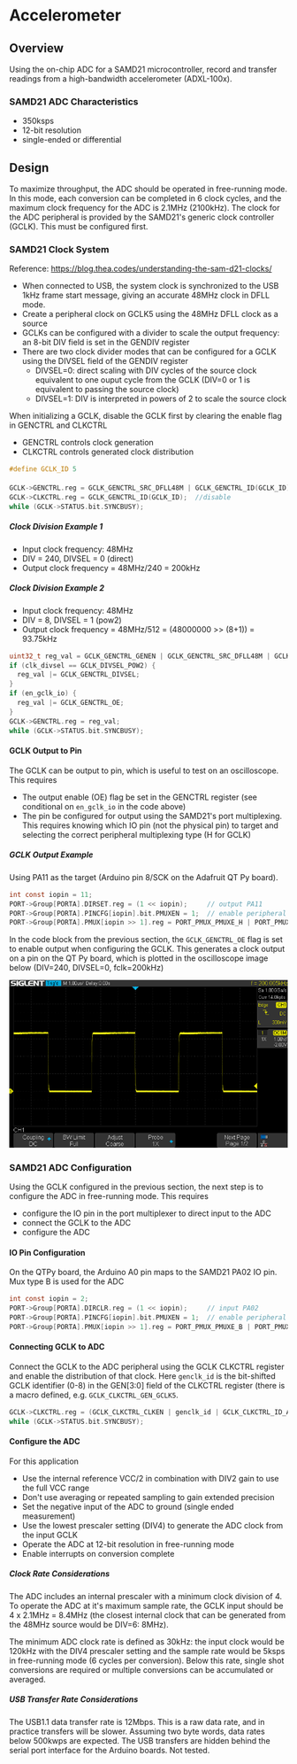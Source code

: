 # Accelerometer

## Overview

Using the on-chip ADC for a SAMD21 microcontroller, record and transfer readings from a high-bandwidth accelerometer (ADXL-100x).

### SAMD21 ADC Characteristics

* 350ksps
* 12-bit resolution
* single-ended or differential

## Design

To maximize throughput, the ADC should be operated in free-running mode. In this mode, each conversion can be completed in 6 clock cycles, and the maximum clock frequency for the ADC is 2.1MHz (2100kHz). The clock for the ADC peripheral is provided by the SAMD21's generic clock controller (GCLK). This must be configured first.

### SAMD21 Clock System

Reference: https://blog.thea.codes/understanding-the-sam-d21-clocks/

* When connected to USB, the system clock is synchronized to the USB 1kHz frame start message, giving an accurate 48MHz clock in DFLL mode.
* Create a peripheral clock on GCLK5 using the 48MHz DFLL clock as a source
* GCLKs can be configured with a divider to scale the output frequency: an 8-bit DIV field is set in the GENDIV register
* There are two clock divider modes that can be configured for a GCLK using the DIVSEL field of the GENDIV register
  * DIVSEL=0: direct scaling with DIV cycles of the source clock equivalent to one ouput cycle from the GCLK (DIV=0 or 1 is equivalent to passing the source clock)
  * DIVSEL=1: DIV is interpreted in powers of 2 to scale the source clock

When initializing a GCLK, disable the GCLK first by clearing the enable flag in GENCTRL and CLKCTRL 

* GENCTRL controls clock generation
* CLKCTRL controls generated clock distribution

```c
#define GCLK_ID 5

GCLK->GENCTRL.reg = GCLK_GENCTRL_SRC_DFLL48M | GCLK_GENCTRL_ID(GCLK_ID);  // disable
GCLK->CLKCTRL.reg = GCLK_GENCTRL_ID(GCLK_ID);  //disable
while (GCLK->STATUS.bit.SYNCBUSY);
```

##### Clock Division Example 1

* Input clock frequency: 48MHz
* DIV = 240, DIVSEL = 0 (direct)
* Output clock frequency = 48MHz/240 = 200kHz

##### Clock Division Example 2

* Input clock frequency: 48MHz
* DIV = 8, DIVSEL = 1 (pow2)
* Output clock frequency = 48MHz/512 = (48000000 >> (8+1)) = 93.75kHz

```c
uint32_t reg_val = GCLK_GENCTRL_GENEN | GCLK_GENCTRL_SRC_DFLL48M | GCLK_GENCTRL_ID(GCLK_ID);
if (clk_divsel == GCLK_DIVSEL_POW2) {
  reg_val |= GCLK_GENCTRL_DIVSEL;
}
if (en_gclk_io) {
  reg_val |= GCLK_GENCTRL_OE;
} 
GCLK->GENCTRL.reg = reg_val;    
while (GCLK->STATUS.bit.SYNCBUSY);  
```

#### GCLK Output to Pin

The GCLK can be output to pin, which is useful to test on an oscilloscope. This requires

* The output enable (OE) flag be set in the GENCTRL register (see conditional on  `en_gclk_io`  in the code above)
* The pin be configured for output using the SAMD21's port multiplexing. This requires knowing which IO pin (not the physical pin) to target and selecting the correct peripheral multiplexing type (H for GCLK)

 ##### GCLK Output Example

Using PA11 as the target (Arduino pin 8/SCK on the Adafruit QT Py board).

```c
int const iopin = 11;
PORT->Group[PORTA].DIRSET.reg = (1 << iopin);     // output PA11
PORT->Group[PORTA].PINCFG[iopin].bit.PMUXEN = 1;  // enable peripheral mux 
PORT->Group[PORTA].PMUX[iopin >> 1].reg = PORT_PMUX_PMUXE_H | PORT_PMUX_PMUXO_H;  // type H
```

In the code block from the previous section, the `GCLK_GENCTRL_OE` flag is set to enable output when configuring the GCLK. This generates a clock output on a pin on the QT Py board, which is plotted in the oscilloscope image below (DIV=240, DIVSEL=0, fclk=200kHz)

![Oscilloscope](./images/SDS00001.png)

### SAMD21 ADC Configuration

Using the GCLK configured in the previous section, the next step is to configure the ADC in free-running mode. This requires

* configure the IO pin in the port multiplexer to direct input to the ADC
* connect the GCLK to the ADC
* configure the ADC

#### IO Pin Configuration

On the QTPy board, the Arduino A0 pin maps to the SAMD21 PA02 IO pin. Mux type B is used for the ADC

```C
int const iopin = 2;
PORT->Group[PORTA].DIRCLR.reg = (1 << iopin);     // input PA02
PORT->Group[PORTA].PINCFG[iopin].bit.PMUXEN = 1;  // enable peripheral mux 
PORT->Group[PORTA].PMUX[iopin >> 1].reg = PORT_PMUX_PMUXE_B | PORT_PMUX_PMUXO_B; // B -> ADC
```

#### Connecting GCLK to ADC

Connect the GCLK to the ADC peripheral using the GCLK CLKCTRL register and enable the distribution of that clock. Here  `genclk_id`  is the bit-shifted GCLK identifier (0-8) in the GEN[3:0] field of the CLKCTRL register (there is a macro defined, e.g. `GCLK_CLKCTRL_GEN_GCLK5`. 

```C
GCLK->CLKCTRL.reg = (GCLK_CLKCTRL_CLKEN | genclk_id | GCLK_CLKCTRL_ID_ADC);
while (GCLK->STATUS.bit.SYNCBUSY);
```

#### Configure the ADC

For this application

* Use the internal reference VCC/2 in combination with DIV2 gain to use the full VCC range
* Don't use averaging or repeated sampling to gain extended precision
* Set the negative input of the ADC to ground (single ended measurement)
* Use the lowest prescaler setting (DIV4) to generate the ADC clock from the input GCLK
* Operate the ADC at 12-bit resolution in free-running mode
* Enable interrupts on conversion complete

##### Clock Rate Considerations

The ADC includes an internal prescaler with a minimum clock division of 4. To operate the ADC at it's maximum sample rate, the GCLK input should be 4 x 2.1MHz = 8.4MHz (the closest internal clock that can be generated from the 48MHz source would be DIV=6: 8MHz). 

The minimum ADC clock rate is defined as 30kHz: the input clock would be 120kHz with the DIV4 prescaler setting and the sample rate would be 5ksps in free-running mode (6 cycles per conversion). Below this rate, single shot conversions are required or multiple conversions can be accumulated or averaged. 

##### USB Transfer Rate Considerations

The USB1.1 data transfer rate is 12Mbps. This is a raw data rate, and in practice transfers will be slower. Assuming two byte words, data rates below 500kwps are expected. The USB transfers are hidden behind the serial port interface for the Arduino boards. Not tested.









